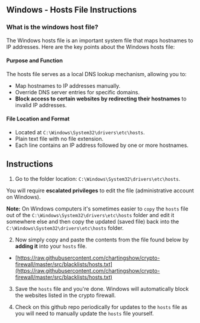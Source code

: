 ## Windows - Hosts File Instructions

### What is the windows host file?

The Windows hosts file is an important system file that maps hostnames to IP addresses. Here are the key points about the Windows hosts file:

#### Purpose and Function

The hosts file serves as a local DNS lookup mechanism, allowing you to:

- Map hostnames to IP addresses manually.
- Override DNS server entries for specific domains.
- **Block access to certain websites by redirecting their hostnames** to invalid IP addresses.

#### File Location and Format

- Located at `C:\Windows\System32\drivers\etc\hosts`.
- Plain text file with no file extension.
- Each line contains an IP address followed by one or more hostnames.

## Instructions

1. Go to the folder location: `C:\Windows\System32\drivers\etc\hosts`.

You will require **escalated privileges** to edit the file (administrative account on Windows).

**Note:** On Windows computers it's sometimes easier to `copy` the `hosts` file out of the `C:\Windows\System32\drivers\etc\hosts` folder and edit it somewhere else and then copy the updated (saved file) back into the `C:\Windows\System32\drivers\etc\hosts` folder.

2. Now simply copy and paste the contents from the file found below by **adding it** into your `hosts` file.

- [https://raw.githubusercontent.com/chartingshow/crypto-firewall/master/src/blacklists/hosts.txt](https://raw.githubusercontent.com/chartingshow/crypto-firewall/master/src/blacklists/hosts.txt)

3. Save the `hosts` file and you're done. Windows will automatically block the websites listed in the crypto firewall.

4. Check on this github repo periodically for updates to the `hosts` file as you will need to manually update the `hosts` file yourself.
